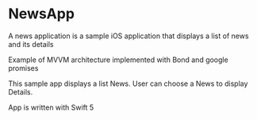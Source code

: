 # NewsApp
A news application is a sample iOS application that displays a list of news and its details

Example of MVVM architecture implemented with Bond and google promises

This sample app displays a list News. User can choose a News to display Details.

App is written with Swift 5 

